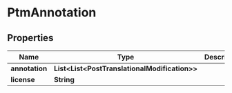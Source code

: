 

# PtmAnnotation


## Properties

| Name | Type | Description | Notes |
|------------ | ------------- | ------------- | -------------|
|**annotation** | **List&lt;List&lt;PostTranslationalModification&gt;&gt;** |  |  [optional] |
|**license** | **String** |  |  [optional] |



